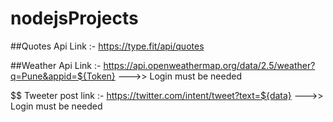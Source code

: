 # nodejsProjects

##Quotes Api Link :- https://type.fit/api/quotes

##Weather Api Link :- https://api.openweathermap.org/data/2.5/weather?q=Pune&appid=${Token} --->> Login must be needed

$$ Tweeter post link :- https://twitter.com/intent/tweet?text=${data} --->> Login must be needed
